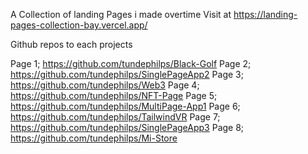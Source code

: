 A Collection of landing Pages i made overtime Visit at https://landing-pages-collection-bay.vercel.app/

Github repos to each projects

Page 1; https://github.com/tundephilps/Black-Golf
Page 2; https://github.com/tundephilps/SinglePageApp2
Page 3; https://github.com/tundephilps/Web3
Page 4; https://github.com/tundephilps/NFT-Page
Page 5; https://github.com/tundephilps/MultiPage-App1
Page 6; https://github.com/tundephilps/TailwindVR
Page 7; https://github.com/tundephilps/SinglePageApp3
Page 8; https://github.com/tundephilps/Mi-Store
